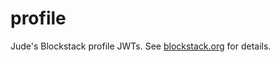 # profile
Jude's Blockstack profile JWTs.  See [blockstack.org](https://blockstack.org)
for details.
